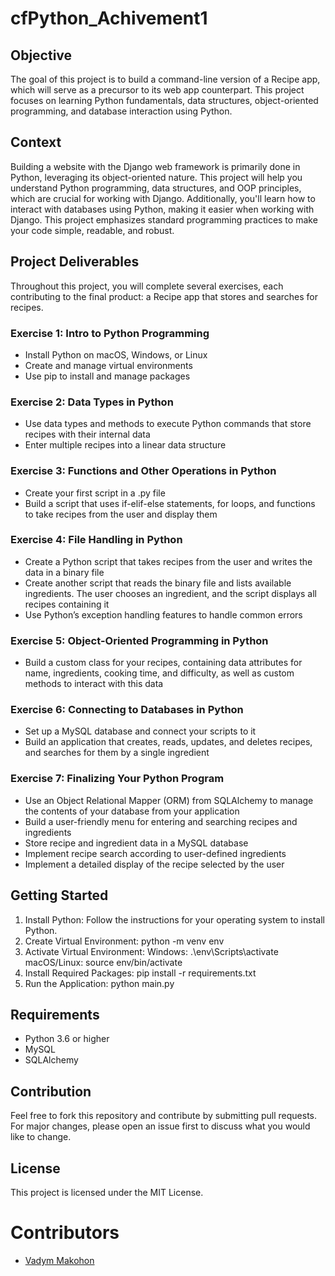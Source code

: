 # cfPython_Achivement1

## Objective

The goal of this project is to build a command-line version of a Recipe app, which will serve as a precursor to its web app counterpart. This project focuses on learning Python fundamentals, data structures, object-oriented programming, and database interaction using Python.

## Context

Building a website with the Django web framework is primarily done in Python, leveraging its object-oriented nature. This project will help you understand Python programming, data structures, and OOP principles, which are crucial for working with Django. Additionally, you'll learn how to interact with databases using Python, making it easier when working with Django. This project emphasizes standard programming practices to make your code simple, readable, and robust.

## Project Deliverables

Throughout this project, you will complete several exercises, each contributing to the final product: a Recipe app that stores and searches for recipes.

### Exercise 1: Intro to Python Programming
- Install Python on macOS, Windows, or Linux
- Create and manage virtual environments
- Use pip to install and manage packages
  
### Exercise 2: Data Types in Python
- Use data types and methods to execute Python commands that store recipes with their internal data
- Enter multiple recipes into a linear data structure

### Exercise 3: Functions and Other Operations in Python
- Create your first script in a .py file
- Build a script that uses if-elif-else statements, for loops, and functions to take recipes from the user and display them

### Exercise 4: File Handling in Python
- Create a Python script that takes recipes from the user and writes the data in a binary file
- Create another script that reads the binary file and lists available ingredients. The user chooses an ingredient, and the script displays all recipes containing it
- Use Python’s exception handling features to handle common errors

### Exercise 5: Object-Oriented Programming in Python
- Build a custom class for your recipes, containing data attributes for name, ingredients, cooking time, and difficulty, as well as custom methods to interact with this data

### Exercise 6: Connecting to Databases in Python
- Set up a MySQL database and connect your scripts to it
- Build an application that creates, reads, updates, and deletes recipes, and searches for them by a single ingredient

### Exercise 7: Finalizing Your Python Program
- Use an Object Relational Mapper (ORM) from SQLAlchemy to manage the contents of your database from your application
- Build a user-friendly menu for entering and searching recipes and ingredients
- Store recipe and ingredient data in a MySQL database
- Implement recipe search according to user-defined ingredients
- Implement a detailed display of the recipe selected by the user

## Getting Started
1. Install Python: Follow the instructions for your operating system to install Python.
2. Create Virtual Environment: python -m venv env
3. Activate Virtual Environment: 
Windows: .\env\Scripts\activate 
macOS/Linux: source env/bin/activate
4. Install Required Packages: pip install -r requirements.txt
5. Run the Application: python main.py

## Requirements
- Python 3.6 or higher
- MySQL
- SQLAlchemy

## Contribution
Feel free to fork this repository and contribute by submitting pull requests. For major changes, please open an issue first to discuss what you would like to change.

## License
This project is licensed under the MIT License.

# Contributors
- [Vadym Makohon](https://github.com/VadymMakohon)
